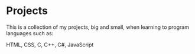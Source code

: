 # Projects

This is a collection of my projects, big and small, when learning to program languages such as:


HTML, CSS, C, C++, C#, JavaScript
